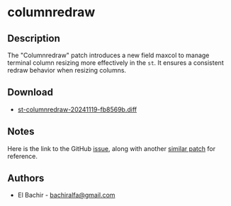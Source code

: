 columnredraw
============

Description
-----------

The "Columnredraw" patch introduces a new field maxcol to manage terminal
column resizing more effectively in the `st`.
It ensures a consistent redraw behavior when resizing columns.

Download
--------

* [st-columnredraw-20241119-fb8569b.diff](st-columnredraw-20241119-fb8569b.diff)

Notes
-----

Here is the link to the GitHub [issue](https://github.com/bakkeby/st-flexipatch/issues/34), along with another [similar patch](https://github.com/abhaysp95/st_custom/blob/master/patches/st-columnredraw-20210722-e40efda.diff) for reference.

Authors
-------

* El Bachir - <bachiralfa@gmail.com>
